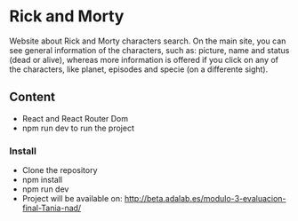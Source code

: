 # Rick and Morty

Website about Rick and Morty characters search. On the main site, you can see general information of the characters, such as: picture, name and status (dead or alive), 
whereas more information is offered if you click on any of the characters, like planet, episodes and specie (on a differente sight).

## Content

- React and React Router Dom
- npm run dev to run the project

### Install
- Clone the repository
- npm install
- npm run dev
- Project will be available on: http://beta.adalab.es/modulo-3-evaluacion-final-Tania-nad/
